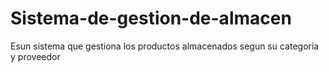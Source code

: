 # Sistema-de-gestion-de-almacen
Esun sistema que gestiona los productos almacenados segun su categoria y proveedor

